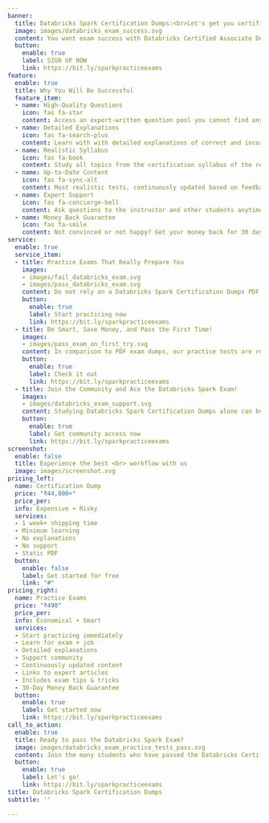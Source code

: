 ```yaml
---
banner:
  title: Databricks Spark Certification Dumps:<br>Let's get you certified!
  image: images/databricks_exam_success.svg
  content: You want exam success with Databricks Certified Associate Developer for Apache Spark 3.0 exam certification dumps? <br> We help you ace the Databricks certification exam with updated, relevant practice tests with high-quality questions and answers. <br> Get fit for the real exam in minimal time!
  button:
    enable: true
    label: SIGN UP NOW
    link: https://bit.ly/sparkpracticeexams
feature:
  enable: true
  title: Why You Will Be Successful
  feature_item:
  - name: High-Quality Questions
    icon: fas fa-star
    content: Access an expert-written question pool you cannot find anywhere else!
  - name: Detailed Explanations
    icon: fas fa-search-plus
    content: Learn with with detailed explanations of correct and incorrect anwers!
  - name: Realistic Syllabus
    icon: fas fa-book
    content: Study all topics from the certification syllabus of the real Databricks exam!
  - name: Up-to-Date Content
    icon: fas fa-sync-alt
    content: Most realistic tests, continuously updated based on feedback!
  - name: Expert Support
    icon: fas fa-concierge-bell
    content: Ask questions to the instructor and other students anytime!
  - name: Money Back Guarantee
    icon: fas fa-smile
    content: Not convinced or not happy? Get your money back for 30 days!
service:
  enable: true
  service_item:
  - title: Practice Exams That Really Prepare You
    images:
    - images/fail_databricks_exam.svg
    - images/pass_databricks_exam.svg
    content: Do not rely on a Databricks Spark Certification Dumps PDF. The dumps do not teach you enough to prepare for the updated questions in the certification exam. You can be surprised to find that you fail in the real exam, despite the dump. You are unprepared to use Spark in your job.<br> Many students like you pass the exam without help from a braindump or a dumps pool. Using our practice exams does not take much time. The updated, relevant questions and explanations help you to really understand the underlying concepts, without using a dump. When you have used the practice exams in your study plan, you are very well prepared to pass the exam!
    button:
      enable: true
      label: Start practicing now
      link: https://bit.ly/sparkpracticeexams
  - title: Be Smart, Save Money, and Pass the First Time!
    images:
    - images/pass_exam_on_first_try.svg
    content: In comparison to PDF exam dumps, our practice tests are really affordable. You save money and learn how to ace the Databricks certification exam. With questions similar to what you will find in the real exam, get ready to pass the first time. <br> By following our tests' certification syllabus and the many questions and answers you will not have to spend additional money on dumps, repeating the exam or on paying for expensive PDF exam braindumps. With our money back guarantee, you do not have to worry. 
    button:
      enable: true
      label: Check it out
      link: https://bit.ly/sparkpracticeexams
  - title: Join the Community and Ace the Databricks Spark Exam!
    images:
    - images/databricks_exam_support.svg
    content: Studying Databricks Spark Certification Dumps alone can be hard. When you look at questions you will find in the real exam or at a dumps PDF, you may have many expected questions.<br>Our practice exams have a great community of students who have taken the practice quizzes. Together, they know much more than all simplified exam dumps ever could. Our instructors are also here to help you pass the exam. You are invited to be a part of this community, ask your questions, and ace the Databricks Spark exam!
    button:
      enable: true
      label: Get community access now
      link: https://bit.ly/sparkpracticeexams
screenshot:
  enable: false
  title: Experience the best <br> workflow with us
  image: images/screenshot.svg
pricing_left:
  name: Certification Dump
  price: "₹44,000+"
  price_per:
  info: Expensive + Risky
  services:
  - 1 week+ shipping time
  - Minimum learning
  - No explanations
  - No support
  - Static PDF
  button:
    enable: false
    label: Get started for free
    link: "#"
pricing_right:
  name: Practice Exams
  price: "₹490"
  price_per:
  info: Economical + Smart
  services:
  - Start practicing immediately
  - Learn for exam + job
  - Detailed explanations
  - Support community
  - Continuously updated content
  - Links to expert articles
  - Includes exam tips & tricks
  - 30-Day Money Back Guarantee
  button:
    enable: true
    label: Get started now
    link: https://bit.ly/sparkpracticeexams
call_to_action:
  enable: true
  title: Ready to pass the Databricks Spark Exam?
  image: images/databricks_exam_practice_tests_pass.svg
  content: Join the many students who have passed the Databricks Certified Associate Developer for Apache Spark 3.0 exam without using PDFs or dumps and get access to the practice exams right now!
  button:
    enable: true
    label: Let's go!
    link: https://bit.ly/sparkpracticeexams
title: Databricks Spark Certification Dumps
subtitle: ''

---
```


